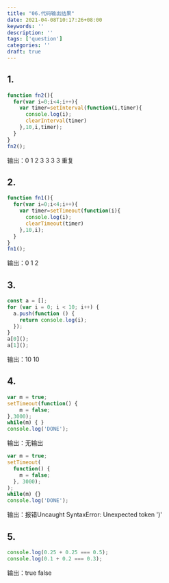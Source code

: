 ```yaml
---
title: "06.代码输出结果"
date: 2021-04-08T10:17:26+08:00
keywords: ''
description: ''
tags: ['question']
categories: ''
draft: true
---
```


## 1.

```javascript
function fn2(){
  for(var i=0;i<4;i++){
    var timer=setInterval(function(i,timer){
      console.log(i);
      clearInterval(timer)
    },10,i,timer);
  }
}
fn2();
```

输出：0 1 2 3 3 3 3 重复

## 2.

```javascript
function fn1(){
  for(var i=0;i<4;i++){
    var timer=setTimeout(function(i){
      console.log(i);
      clearTimeout(timer)
    },10,i);
  }
}
fn1();
```

输出：0 1 2 

## 3.

```javascript
const a = [];
for (var i = 0; i < 10; i++) {
  a.push(function () {
    return console.log(i);
  });
}
a[0]();
a[1]();
```

输出：10 10 

## 4.

```javascript
var m = true;
setTimeout(function() {
    m = false;
},3000);
while(m) { }
console.log('DONE');
```

输出：无输出

```javascript
var m = true;
setTimeout(
  function() {
    m = false;
  }, 3000);
);
while(m) {}
console.log('DONE');
```

输出：报错Uncaught SyntaxError: Unexpected token ')'

## 5.

```javascript
console.log(0.25 + 0.25 === 0.5);
console.log(0.1 + 0.2 === 0.3);
```

输出：true false
